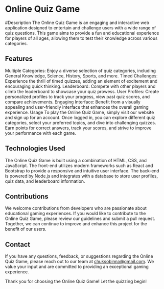 # Online Quiz Game
#Description
The Online Quiz Game is an engaging and interactive web application designed to entertain and challenge users with a wide range of quiz questions. This game aims to provide a fun and educational experience for players of all ages, allowing them to test their knowledge across various categories.

## Features
Multiple Categories: Enjoy a diverse selection of quiz categories, including General Knowledge, Science, History, Sports, and more.
Timed Challenges: Experience the thrill of timed quizzes, adding an element of excitement and encouraging quick thinking.
Leaderboard: Compete with other players and climb the leaderboard to showcase your quiz prowess.
User Profiles: Create personalized profiles to track your progress, view past quiz scores, and compare achievements.
Engaging Interface: Benefit from a visually appealing and user-friendly interface that enhances the overall gaming experience.
Usage
To play the Online Quiz Game, simply visit our website and sign up for an account. Once logged in, you can explore different quiz categories, select your preferred topics, and dive into challenging quizzes. Earn points for correct answers, track your scores, and strive to improve your performance with each game.

## Technologies Used
The Online Quiz Game is built using a combination of HTML, CSS, and JavaScript. The front-end utilizes modern frameworks such as React and Bootstrap to provide a responsive and intuitive user interface. The back-end is powered by Node.js and integrates with a database to store user profiles, quiz data, and leaderboard information.

## Contributions
We welcome contributions from developers who are passionate about educational gaming experiences. If you would like to contribute to the Online Quiz Game, please review our guidelines and submit a pull request. Together, we can continue to improve and enhance this project for the benefit of our users.

## Contact
If you have any questions, feedback, or suggestions regarding the Online Quiz Game, please reach out to our team at chuksobinna@gmail.com. We value your input and are committed to providing an exceptional gaming experience.

Thank you for choosing the Online Quiz Game! Let the quizzing begin!
